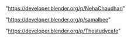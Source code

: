 "https://developer.blender.org/p/NehaChaudhari"

"https://developer.blender.org/p/samalbee"

"https://developer.blender.org/p/Thestudycafe"

 
